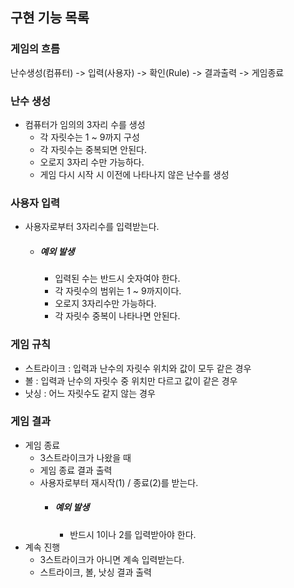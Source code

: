 ## 구현 기능 목록
### 게임의 흐름
난수생성(컴퓨터) -> 입력(사용자) -> 확인(Rule) -> 결과출력 -> 게임종료

### 난수 생성

- 컴퓨터가 임의의 3자리 수를 생성
  - 각 자릿수는 1 ~ 9까지 구성
  - 각 자릿수는 중복되면 안된다.
  - 오로지 3자리 수만 가능하다.
  - 게임 다시 시작 시 이전에 나타나지 않은 난수를 생성

### 사용자 입력

- 사용자로부터 3자리수를 입력받는다.
  - ##### 예외 발생
    - 입력된 수는 반드시 숫자여야 한다.
    - 각 자릿수의 범위는 1 ~ 9까지이다.
    - 오로지 3자리수만 가능하다.
    - 각 자릿수 중복이 나타나면 안된다.

### 게임 규칙

- 스트라이크 : 입력과 난수의 자릿수 위치와 값이 모두 같은 경우
- 볼 : 입력과 난수의 자릿수 중 위치만 다르고 값이 같은 경우
- 낫싱 : 어느 자릿수도 같지 않는 경우

### 게임 결과

- 게임 종료
  - 3스트라이크가 나왔을 때
  - 게임 종료 결과 출력
  - 사용자로부터 재시작(1) / 종료(2)를 받는다.
    - ##### 예외 발생
      - 반드시 1이나 2를 입력받아야 한다.
- 계속 진행
  - 3스트라이크가 아니면 계속 입력받는다.
  - 스트라이크, 볼, 낫싱 결과 출력
